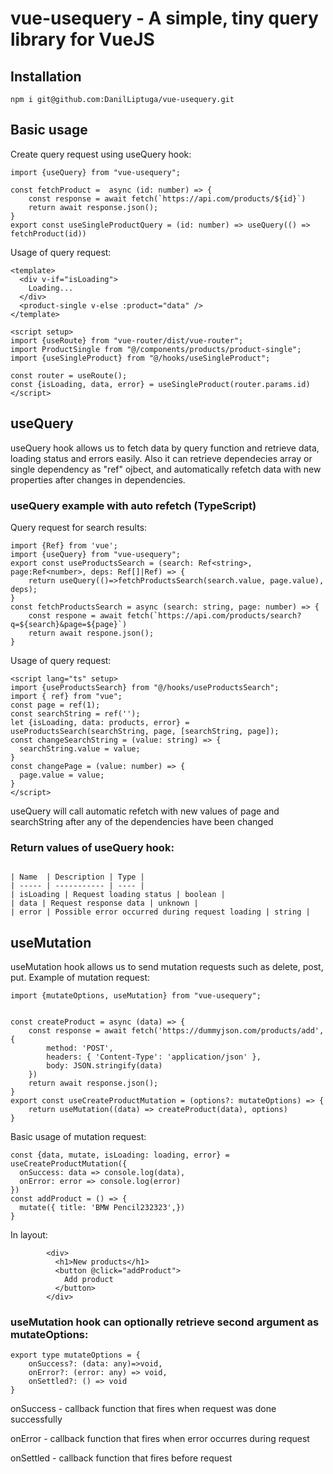 # vue-usequery - A simple, tiny query library for VueJS 

## Installation
```
npm i git@github.com:DanilLiptuga/vue-usequery.git
```

## Basic usage
Create query request using useQuery hook:
```
import {useQuery} from "vue-usequery";

const fetchProduct =  async (id: number) => {
    const response = await fetch(`https://api.com/products/${id}`)
    return await response.json();
}
export const useSingleProductQuery = (id: number) => useQuery(() => fetchProduct(id))
```
Usage of query request:
```
<template>
  <div v-if="isLoading">
    Loading...
  </div>
  <product-single v-else :product="data" />
</template>

<script setup>
import {useRoute} from "vue-router/dist/vue-router";
import ProductSingle from "@/components/products/product-single";
import {useSingleProduct} from "@/hooks/useSingleProduct";

const router = useRoute();
const {isLoading, data, error} = useSingleProduct(router.params.id)
</script>
```
## useQuery
useQuery hook allows us to fetch data by query function and retrieve data, loading status and errors easily. Also it can retrieve dependecies array or single dependency as "ref" ojbect, and automatically refetch data with new properties after changes in dependencies.

### useQuery example with auto refetch (TypeScript)
Query request for search results:
```
import {Ref} from 'vue';
import {useQuery} from "vue-usequery";
export const useProductsSearch = (search: Ref<string>, page:Ref<number>, deps: Ref[]|Ref) => {
    return useQuery(()=>fetchProductsSearch(search.value, page.value), deps);
}
const fetchProductsSearch = async (search: string, page: number) => {
    const respone = await fetch(`https://api.com/products/search?q=${search}&page=${page}`)
    return await respone.json();
}
```
Usage of query request:
```
<script lang="ts" setup>
import {useProductsSearch} from "@/hooks/useProductsSearch";
import { ref} from "vue";
const page = ref(1);
const searchString = ref('');
let {isLoading, data: products, error} = useProductsSearch(searchString, page, [searchString, page]);
const changeSearchString = (value: string) => {
  searchString.value = value;
}
const changePage = (value: number) => {
  page.value = value;
}
</script>
```
useQuery will call automatic refetch with new values of page and searchString after any of the dependencies have been changed

### Return values of useQuery hook:

```

| Name  | Description | Type |
| ----- | ----------- | ---- |
| isLoading | Request loading status | boolean |
| data | Request response data | unknown |
| error | Possible error occurred during request loading | string |

```

## useMutation
useMutation hook allows us to send mutation requests such as delete, post, put.
Example of mutation request:
```
import {mutateOptions, useMutation} from "vue-usequery";


const createProduct = async (data) => {
    const response = await fetch('https://dummyjson.com/products/add', {
        method: 'POST',
        headers: { 'Content-Type': 'application/json' },
        body: JSON.stringify(data)
    })
    return await response.json();
}
export const useCreateProductMutation = (options?: mutateOptions) => {
    return useMutation((data) => createProduct(data), options)
}
```
Basic usage of mutation request:
```
const {data, mutate, isLoading: loading, error} = useCreateProductMutation({
  onSuccess: data => console.log(data),
  onError: error => console.log(error)
})
const addProduct = () => {
  mutate({ title: 'BMW Pencil232323',})
}
```
In layout:
```
        <div>
          <h1>New products</h1>
          <button @click="addProduct">
            Add product
          </button>
        </div>
```
### useMutation hook can optionally retrieve second argument as mutateOptions:
```
export type mutateOptions = {
    onSuccess?: (data: any)=>void,
    onError?: (error: any) => void,
    onSettled?: () => void
}
```
onSuccess - callback function that fires when request was done successfully

onError - callback function that fires when error occurres during request

onSettled - callback function that fires before request
